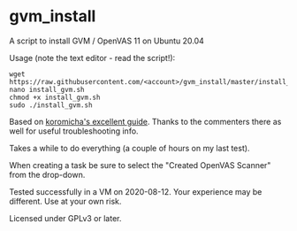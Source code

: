# gvm_install
A script to install GVM / OpenVAS 11 on Ubuntu 20.04

Usage (note the text editor - read the script!):

```
wget https://raw.githubusercontent.com/<account>/gvm_install/master/install_gvm.sh
nano install_gvm.sh
chmod +x install_gvm.sh
sudo ./install_gvm.sh 
```

Based on [koromicha's excellent guide](https://kifarunix.com/install-and-setup-gvm-11-on-ubuntu-20-04/). Thanks to the commenters there as well for useful troubleshooting info.


Takes a while to do everything (a couple of hours on my last test).

When creating a task be sure to select the "Created OpenVAS Scanner" from the drop-down.

Tested successfully in a VM on 2020-08-12. Your experience may be different. Use at your own risk.

Licensed under GPLv3 or later.
